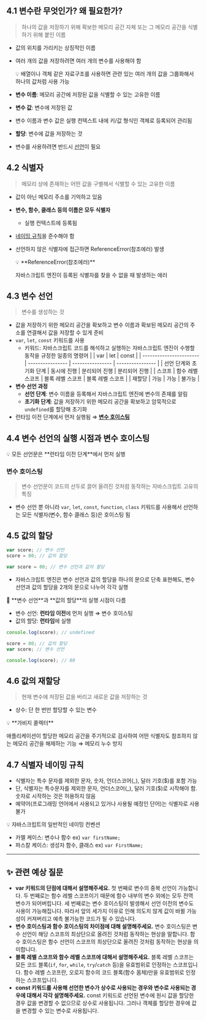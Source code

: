 ## 4.1 변수란 무엇인가? 왜 필요한가?

> 하나의 값을 저장하기 위해 확보한 메모리 공간 자체 또는 그 메모리 공간을 식별하기 위해 붙인 이름

- 값의 위치를 가리키는 상징적인 이름
- 여러 개의 값을 저장하려면 여러 개의 변수를 사용해야 함
    <aside>
    💡 배열이나 객체 같은 자료구조를 사용하면 관련 있는 여러 개의 값을 그룹화해서 하나의 값처럼 사용 가능
    
    </aside>

- **변수 이름**: 메모리 공간에 저장된 값을 식별할 수 있는 고유한 이름
- **변수 값**: 변수에 저장된 값
- 변수 이름과 변수 값은 실행 컨텍스트 내에 키/값 형식인 객체로 등록되어 관리됨
- **할당**: 변수에 값을 저장하는 것
- 변수를 사용하려면 반드시 [선언](https://www.notion.so/04-6dd30f06886b460fab99e8accd4cd647?pvs=21)이 필요

## 4.2 식별자

> 메모리 상에 존재하는 어떤 값을 구별해서 식별할 수 있는 고유한 이름

- 값이 아닌 메모리 주소를 기억하고 있음
- **변수, 함수, 클래스 등의 이름은 모두 식별자**
  - 실행 컨텍스트에 등록됨
- [네이밍 규칙](https://www.notion.so/04-6dd30f06886b460fab99e8accd4cd647?pvs=21)을 준수해야 함
- 선언하지 않은 식별자에 접근하면 ReferenceError(참조에러) 발생
    <aside>
    💡 **ReferenceError(참조에러)**
    
    자바스크립트 엔진이 등록된 식별자를 찾을 수 없을 때 발생하는 에러
    
    </aside>

## 4.3 변수 선언

> 변수를 생성하는 것

- 값을 저장하기 위한 메모리 공간을 확보하고 변수 이름과 확보된 메모리 공간의 주소를 연결해서 값을 저장할 수 있게 준비
- `var`, `let`, `const` 키워드를 사용
  - 키워드: 자바스크립트 코드를 해석하고 실행하는 자바스크립트 엔진이 수행할 동작을 규정한 일종의 명령어
    | | var | let | const |
    | ----------------------- | ---------------- | ---------------- | ---------------- |
    | 선언 단계와 초기화 단계 | 동시에 진행 | 분리되어 진행 | 분리되어 진행 |
    | 스코프 | 함수 레벨 스코프 | 블록 레벨 스코프 | 블록 레벨 스코프 |
    | 재할당 | 가능 | 가능 | 불가능 |
- **변수 선언 과정**
  - **선언 단계**: 변수 이름을 등록해서 자바스크립트 엔진에 변수의 존재를 알림
  - **초기화 단계**: 값을 저장하기 위한 메모리 공간을 확보하고 암묵적으로 `undefined`를 할당해 초기화
- 런타임 이전 단계에서 먼저 실행됨 ⇒ [**변수 호이스팅**](https://www.notion.so/04-6dd30f06886b460fab99e8accd4cd647?pvs=21)

## 4.4 변수 선언의 실행 시점과 변수 호이스팅

<aside>
💡 모든 선언문은 **런타임 이전 단계**에서 먼저 실행

</aside>

### 변수 호이스팅

> 변수 선언문이 코드의 선두로 끌어 올려진 것처럼 동작하는 자바스크립트 고유의 특징

- 변수 선언 뿐 아니라 `var`, `let`, `const`, `function`, `class` 키워드를 사용해서 선언하는 모든 식별자(변수, 함수 클래스 등)은 호이스팅 됨

## 4.5 값의 할당

```jsx
var score; // 변수 선언
score = 80; // 값의 할당

var score = 80; // 변수 선언과 값의 할당
```

- 자바스크립트 엔진은 변수 선언과 값의 할당을 하나의 문으로 단축 표현해도, 변수 선언과 값의 할당을 2개의 문으로 나누어 각각 실행

<aside>
📌 **변수 선언**과 **값의 할당**의 실행 시점이 다름

- 변수 선언: **런타임 이전**에 먼저 실행 ⇒ 변수 호이스팅
- 값의 할당: **런타임**에 실행

```jsx
console.log(score); // undefined

score = 80; // 값의 할당
var score; // 변수 선언

console.log(score); // 80
```

</aside>

## 4.6 값의 재할당

> 현재 변수에 저장된 값을 버리고 새로운 값을 저장하는 것

- 상수: 단 한 번만 할당할 수 있는 변수

<aside>
💡 **가비지 콜렉터**

애플리케이션이 할당한 메모리 공간을 주기적으로 검사하여 어떤 식별자도 참조하지 않는 메모리 공간을 해제하는 기능 ⇒ 메모리 누수 방지

</aside>

## 4.7 식별자 네이밍 규칙

- 식별자는 특수 문자를 제외한 문자, 숫자, 언더스코어(\_), 달러 기호($)를 포함 가능
- 단, 식별자는 특수문자를 제외한 문자, 언더스코어(\_), 달러 기호($)로 시작해야 함. 숫자로 시작하는 것은 허용하지 않음
- 예약어(프로그래밍 언어에서 사용되고 있거나 사용될 예정인 단어)는 식별자로 사용 불가

<aside>
💡 자바스크립트의 일반적인 네이밍 컨벤션

- 카멜 케이스: 변수나 함수 ex) `var firstName;`
- 파스칼 케이스: 생성자 함수, 클래스 ex) `var FirstName;`
</aside>

---

## ✨ 관련 예상 질문

- **var 키워드의 단점에 대해서 설명해주세요.**
  첫 번째로 변수의 중복 선언이 가능합니다. 두 번째로는 함수 레벨 스코프이기 때문에 함수 내부의 변수 외에는 모두 전역 변수가 되어버립니다. 세 번째로는 변수 호이스팅이 발생해서 선언 이전의 변수도 사용이 가능해집니다.
  따라서 앞의 세가지 이유로 인해 의도치 않게 값이 바뀔 가능성이 커져버리고 예측 불가능한 코드가 될 수 있습니다.
- **변수 호이스팅과 함수 호이스팅의 차이점에 대해 설명해주세요.**
  변수 호이스팅은 변수 선언이 해당 스코프의 최상단으로 올려진 것처럼 동작하는 현상을 말합니다. 함수 호이스팅은 함수 선언이 스코프의 최상단으로 올려진 것처럼 동작하는 현상을 의미합니다.
- **블록 레벨 스코프와 함수 레벨 스코프에 대해서 설명해주세요.**
  블록 레벨 스코프는 모든 코드 블록(`if`, `for`, `while`, `try`/`catch` 등)을 유효범위로 인정하는 스코프입니다. 함수 레벨 스코프란, 오로지 함수의 코드 블록(함수 몸체)만을 유효범위로 인정하는 스코프입니다.
- **const 키워드를 사용해 선언한 변수가 상수로 사용되는 경우와 변수로 사용되는 경우에 대해서 각각 설명해주세요.**
  const 키워드로 선언된 변수에 원시 값을 할당한 경우 값을 변경할 수 없으므로 상수로 사용됩니다. 그러나 객체를 할당한 경우에 값을 변경할 수 있는 변수로 사용됩니다.
